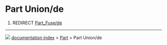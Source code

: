 # Part Union/de
1.  REDIRECT [Part\_Fuse/de](Part_Fuse/de.md)



---
![](images/Right_arrow.png) [documentation index](../README.md) > [Part](Part_Workbench.md) > Part Union/de
